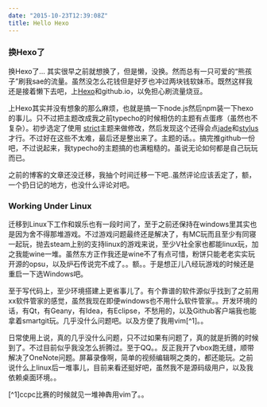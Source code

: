 ```yaml
---
date: "2015-10-23T12:39:08Z"
title: Hello Hexo
---
```


### 换Hexo了

换Hexo了...
其实很早之前就想换了，但是懒，没换。然而总有一只可爱的“熊孩子”刷我sae的流量。虽然没怎么花钱但是好歹也冲过两块钱软妹币。既然这样我还是接着懒下去吧，上[Hexo](http://hexo.io/)和github.io，以免担心刷流量烧豆。

<!--more-->

上Hexo其实并没有想象的那么麻烦，也就是搞一下node.js然后npm装一下hexo的事儿。只不过把主题改成我之前typecho的时候相仿的主题有点蛋疼（虽然也不复杂）。初步选定了使用 [strict](https://github.com/17/hexo-theme-strict)主题来做修改，然后发现这个还得会点[jade](http://jade-lang.com/)和[stylus](http://learnboost.github.io/stylus/)才行。不过好在这些不太难，最后还是整出来了。主题的话。。搞完推github一份吧，不过说起来，我typecho的主题搞的也满粗糙的。虽说无论如何都是自己玩玩而已。

之前的博客的文章还没迁移，我抽个时间迁移一下吧..虽然评论应该丢定了，额，一个扔日记的地方，也没什么评论对吧。

### Working Under Linux

迁移到Linux下工作和娱乐也有一段时间了，至于之前还保持在windows里其实也是因为舍不得那堆游戏。不过游戏问题最终还是解决了，有MC玩而且至少有同寝一起玩，抛去steam上别的支持linux的游戏来说，至少V社全家也都能linux玩，加之我能wine一堆。虽然东方正作我还是wine不了有点可惜，粉饼只能老老实实玩开源的opsu，以及炉石传说完不成了。。额。。于是想正儿八经玩游戏的时候还是重启一下选Windows吧。

至于写代码上，至少环境搭建上更省事儿了。有个靠谱的软件源似乎找到了之前用xx软件管家的感觉，虽然我现在即便windows也不用什么软件管家。。开发环境的话，有Qt，有Geany，有Idea，有Eclipse，不愁用的，以及Github客户端我也能拿着smartgit玩。几乎没什么问题吧。以及方便了我用vim[^1]。。

日常使用上说，真的几乎没什么问题，只不过如果有问题了，真的就是折腾的时候到了。不过目前似乎我没怎么折腾过。至于QQ。。反正我开了vbox跑无缝，顺带解决了OneNote问题。屏幕录像啊，简单的视频编辑啊之类的，都还能玩。之前说什么上linux后一堆事儿，目前来看还挺好吧，虽然我不是源码级用户，以及我依赖桌面环境。。




[^1]ccpc比赛的时候就见一堆神犇用vim了。。
